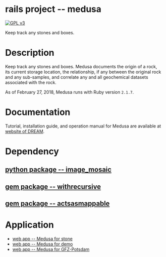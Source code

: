 # rails project -- medusa

[![GPL v3](https://img.shields.io/badge/license-GPL_v3-green.svg)](http://www.gnu.org/licenses/gpl-3.0.txt)

Keep track any stones and boxes.

# Description

Keep track any stones and boxes.  Medusa documents the origin of a rock, its
current storage location, the relationship, if any between the
original rock and any sub-samples, and correlate any and all
geochemical datasets associated with the rock.

As of February 27, 2018, Medusa runs with Ruby version `2.1.7`.

# Documentation

Tutorial, installation guide, and operation manual for Medusa are
available at [website of
DREAM](http://dream.misasa.okayama-u.ac.jp/documentation/).

# Dependency

## [python package -- image_mosaic](https://github.com/misasa/image_mosaic)

## [gem package -- withrecursive](https://github.com/misasa/withrecursive)

## [gem package -- actsasmappable](https://github.com/misasa/actsasmappable)

# Application

- [web app -- Medusa for stone](https://database.misasa.okayama-u.ac.jp/stone/)
- [web app -- Medusa for demo](https://dream.misasa.okayama-u.ac.jp/demo)
- [web app -- Medusa for GFZ-Potsdam](https://rz-vm169.gfz-potsdam.de/medusa/)
